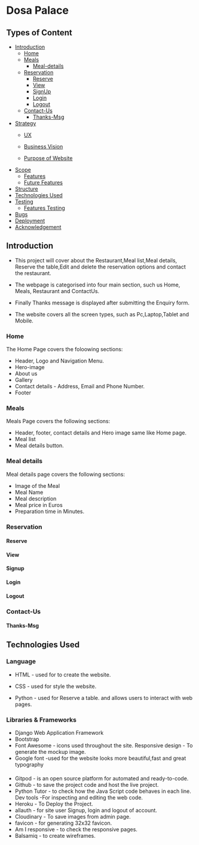 # Dosa Palace

## Types of Content
- [Introduction](#introduction "Goto Indroduction")
    - [Home](#home "Goto Home section")
  - [Meals](#meals "Goto Meals")
    - [Meal-details](#meal-details "Goto Meal-detail")
  - [Reservation](#reservation "Goto Reservation")
    - [Reserve](#reserve "Goto Reserve")
    - [View](#view "Goto View")
    - [SignUp](#signup "Goto Signup")
    - [Login](#login "Goto Login")
    - [Logout](#logout "Goto Logout")
  - [Contact-Us](#contact-us "Goto Contact-Us")
    - [Thanks-Msg](#thanks-msg "Goto Thanks-Msg")
- [Strategy](#strategy "Goto Strategy")   
  - [UX](#ux "Goto UX")
    
  - [Business Vision](#business-vision "Goto Business Vision")
  - [Purpose of Website](#purpose-of-website)
- [Scope](#scope "Goto Scope")
   - [Features](#features)
   - [Future Features](#future-features)
- [Structure](#structure "Goto Structure")
- [Technologies Used](#technologies-used)
- [Testing](#testing)
  - [Features Testing](#features-testing)
- [Bugs](#bugs)
- [Deployment](#deployment)
- [Acknowledgement](#acknowledgement)

## Introduction
- This project will cover about the Restaurant,Meal list,Meal details, Reserve the table,Edit and delete the reservation options and contact the restaurant.

- The webpage is categorised into four main section, such us Home, Meals, Restaurant and ContactUs.
- Finally Thanks message is displayed after submitting the Enquiry form.

- The website covers all the screen types, such as Pc,Laptop,Tablet and Mobile.

### Home
The Home Page covers the foloowing sections:
- Header, Logo and Navigation Menu.
- Hero-image
- About us
- Gallery
- Contact details - Address, Email and Phone Number.
- Footer

### Meals
Meals Page covers the following sections:
- Header, footer, contact details and Hero image same like Home page.
- Meal list 
- Meal details button.
### Meal details
Meal details page covers the following sections:
- Image of the Meal
- Meal Name
- Meal description
- Meal price in Euros
- Preparation time in Minutes.

### Reservation



#### Reserve


#### View


#### Signup

#### Login

#### Logout


### Contact-Us


#### Thanks-Msg

## Technologies Used
### Language
- HTML - used for to create the website.

- CSS - used for style the website.

- Python - used for Reserve a table. and allows users to interact with web pages.

### Libraries & Frameworks
- Django Web Application Framework
- Bootstrap
- Font Awesome - icons used throughout the site. Responsive design - To generate the mockup image.
- Google font -used for the website looks more beautiful,fast and great typography

####
- Gitpod - is an open source platform for automated and ready-to-code.
- Github - to save the project code and host the live project.
- Python Tutor - to check how the Java Script code behaves in each line.
Dev tools -For inspecting and editing the web code.
- Heroku - To Deploy the Project.
- allauth - for site user Signup, login and logout of account.
- Cloudinary - To save images from admin page.
- favicon - for generating 32x32 favicon.
- Am I responsive - to check  the responsive pages.
- Balsamiq - to create wireframes.






